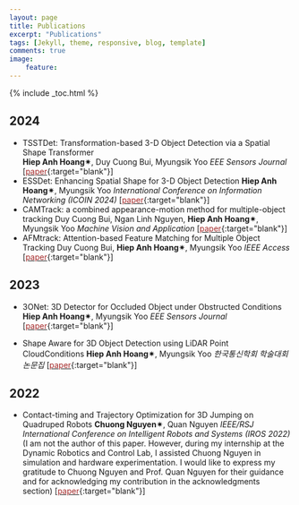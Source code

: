 ```yaml
---
layout: page
title: Publications
excerpt: "Publications"
tags: [Jekyll, theme, responsive, blog, template]
comments: true
image: 
    feature: 
---
```


{% include _toc.html %}
## 2024
* TSSTDet: Transformation-based 3-D Object Detection via a Spatial Shape Transformer  
<b>Hiep Anh Hoang&#10036;</b>, Duy Cuong Bui, Myungsik Yoo
<em>EEE Sensors Journal</em>  \[[<font color="brown">paper</font>](https://ieeexplore.ieee.org/abstract/document/10399338){:target="blank"}\]
* ESSDet: Enhancing Spatial Shape for 3-D Object Detection
<b>Hiep Anh Hoang&#10036;</b>, Myungsik Yoo
<em>International Conference on Information Networking (ICOIN 2024)</em>  \[[<font color="brown">paper</font>](https://icoin.org/media?key=site/icoin20){:target="blank"}\]
* CAMTrack: a combined appearance-motion method for multiple-object tracking
Duy Cuong Bui, Ngan Linh Nguyen, <b>Hiep Anh Hoang&#10036;</b>, Myungsik Yoo
<em>Machine Vision and Application</em>  \[[<font color="brown">paper</font>](https://link.springer.com/article/10.1007/s00138-024-01548-w){:target="blank"}\]
* AFMtrack: Attention-based Feature Matching for Multiple Object Tracking
Duy Cuong Bui, <b>Hiep Anh Hoang&#10036;</b>, Myungsik Yoo
<em>IEEE Access</em>  \[[<font color="brown">paper</font>](https://ieeexplore.ieee.org/abstract/document/10552256/){:target="blank"}\]

## 2023
* 3ONet: 3D Detector for Occluded Object under Obstructed Conditions
<b>Hiep Anh Hoang&#10036;</b>, Myungsik Yoo
<em>EEE Sensors Journal</em>  \[[<font color="brown">paper</font>](https://ieeexplore.ieee.org/abstract/document/10399338){:target="blank"}\]

* Shape Aware for 3D Object Detection using LiDAR Point CloudConditions 
<b>Hiep Anh Hoang&#10036;</b>, Myungsik Yoo
<em>한국통신학회 학술대회논문집</em>  \[[<font color="brown">paper</font>](https://www.dbpia.co.kr/Journal/articleDetail?nodeId=NODE11487913){:target="blank"}\]

## 2022
* Contact-timing and Trajectory Optimization for 3D Jumping on Quadruped Robots
<b>Chuong Nguyen&#10036;</b>, Quan Nguyen
<em>IEEE/RSJ International Conference on Intelligent Robots and Systems (IROS 2022)</em> (I am not the author of this paper. However, during my internship at the Dynamic Robotics and Control Lab, I assisted Chuong Nguyen in simulation and hardware experimentation. I would like to express my gratitude to Chuong Nguyen and Prof. Quan Nguyen for their guidance and for acknowledging my contribution in the acknowledgments section)  \[[<font color="brown">paper</font>](https://ieeexplore.ieee.org/abstract/document/9981284){:target="blank"}\]



